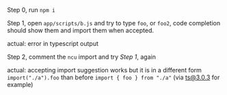 Step 0, run `npm i`

Step 1, open `app/scripts/b.js` and try to type `foo`, or `foo2`, code completion should show them and import them when accepted. 

actual: error in typescript output

Step 2, comment the `ncu` import and try *Step 1*, again

actual: accepting import suggestion works but it is in a different form `import("./a").foo` than before `import { foo } from "./a"` (via ts@3.0.3 for example)

